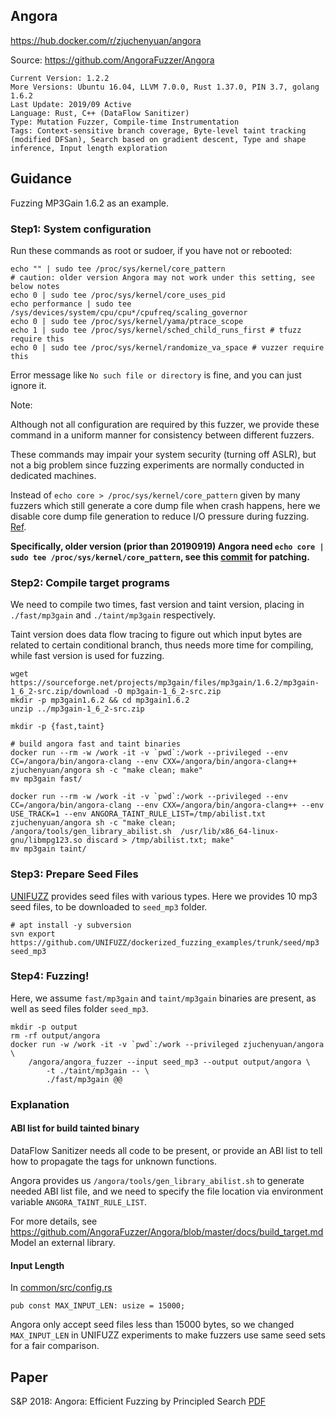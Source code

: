 ## Angora

https://hub.docker.com/r/zjuchenyuan/angora

Source: https://github.com/AngoraFuzzer/Angora

```
Current Version: 1.2.2
More Versions: Ubuntu 16.04, LLVM 7.0.0, Rust 1.37.0, PIN 3.7, golang 1.6.2
Last Update: 2019/09 Active
Language: Rust, C++ (DataFlow Sanitizer)
Type: Mutation Fuzzer, Compile-time Instrumentation
Tags: Context-sensitive branch coverage, Byte-level taint tracking (modified DFSan), Search based on gradient descent, Type and shape inference, Input length exploration
```

## Guidance

Fuzzing MP3Gain 1.6.2 as an example.

### Step1: System configuration

Run these commands as root or sudoer, if you have not or rebooted:

```
echo "" | sudo tee /proc/sys/kernel/core_pattern
# caution: older version Angora may not work under this setting, see below notes
echo 0 | sudo tee /proc/sys/kernel/core_uses_pid
echo performance | sudo tee /sys/devices/system/cpu/cpu*/cpufreq/scaling_governor
echo 0 | sudo tee /proc/sys/kernel/yama/ptrace_scope
echo 1 | sudo tee /proc/sys/kernel/sched_child_runs_first # tfuzz require this
echo 0 | sudo tee /proc/sys/kernel/randomize_va_space # vuzzer require this
```

Error message like `No such file or directory` is fine, and you can just ignore it.

Note: 

Although not all configuration are required by this fuzzer, we provide these command in a uniform manner for consistency between different fuzzers. 

These commands may impair your system security (turning off ASLR), but not a big problem since fuzzing experiments are normally conducted in dedicated machines.

Instead of `echo core > /proc/sys/kernel/core_pattern` given by many fuzzers which still generate a core dump file when crash happens, 
here we disable core dump file generation to reduce I/O pressure during fuzzing. [Ref](http://man7.org/linux/man-pages/man5/core.5.html).

**Specifically, older version (prior than 20190919) Angora need `echo core | sudo tee /proc/sys/kernel/core_pattern`, see this [commit](https://github.com/AngoraFuzzer/Angora/commit/e343f04c55e0998a646ed0442273f7c0c80fe034) for patching.**

### Step2: Compile target programs

We need to compile two times, fast version and taint version, placing in `./fast/mp3gain` and `./taint/mp3gain` respectively. 

Taint version does data flow tracing to figure out which input bytes are related to certain conditional branch, thus needs more time for compiling, while fast version is used for fuzzing.

```
wget https://sourceforge.net/projects/mp3gain/files/mp3gain/1.6.2/mp3gain-1_6_2-src.zip/download -O mp3gain-1_6_2-src.zip
mkdir -p mp3gain1.6.2 && cd mp3gain1.6.2
unzip ../mp3gain-1_6_2-src.zip

mkdir -p {fast,taint}

# build angora fast and taint binaries
docker run --rm -w /work -it -v `pwd`:/work --privileged --env CC=/angora/bin/angora-clang --env CXX=/angora/bin/angora-clang++ zjuchenyuan/angora sh -c "make clean; make"
mv mp3gain fast/

docker run --rm -w /work -it -v `pwd`:/work --privileged --env CC=/angora/bin/angora-clang --env CXX=/angora/bin/angora-clang++ --env USE_TRACK=1 --env ANGORA_TAINT_RULE_LIST=/tmp/abilist.txt zjuchenyuan/angora sh -c "make clean; /angora/tools/gen_library_abilist.sh  /usr/lib/x86_64-linux-gnu/libmpg123.so discard > /tmp/abilist.txt; make"
mv mp3gain taint/
```

### Step3: Prepare Seed Files

[UNIFUZZ](https://github.com/UNIFUZZ/seeds) provides seed files with various types. Here we provides 10 mp3 seed files, to be downloaded to `seed_mp3` folder.

```
# apt install -y subversion
svn export https://github.com/UNIFUZZ/dockerized_fuzzing_examples/trunk/seed/mp3 seed_mp3
```

### Step4: Fuzzing!

Here, we assume `fast/mp3gain` and `taint/mp3gain` binaries are present, as well as seed files folder `seed_mp3`.

```
mkdir -p output
rm -rf output/angora
docker run -w /work -it -v `pwd`:/work --privileged zjuchenyuan/angora \
    /angora/angora_fuzzer --input seed_mp3 --output output/angora \
        -t ./taint/mp3gain -- \
        ./fast/mp3gain @@
```

### Explanation

#### ABI list for build tainted binary

DataFlow Sanitizer needs all code to be present, or provide an ABI list to tell how to propagate the tags for unknown functions.

Angora provides us `/angora/tools/gen_library_abilist.sh` to generate needed ABI list file, and we need to specify the file location via environment variable `ANGORA_TAINT_RULE_LIST`.

For more details, see https://github.com/AngoraFuzzer/Angora/blob/master/docs/build_target.md Model an external library.

#### Input Length

In [common/src/config.rs](https://github.com/AngoraFuzzer/Angora/blob/a3b25de4b1d68584d3027c0a0aa3da93bb571959/common/src/config.rs)

```
pub const MAX_INPUT_LEN: usize = 15000;
```

Angora only accept seed files less than 15000 bytes, so we changed `MAX_INPUT_LEN` in UNIFUZZ experiments to make fuzzers use same seed sets for a fair comparison.

## Paper

S&P 2018: Angora: Efficient Fuzzing by Principled Search [PDF](https://web.cs.ucdavis.edu/~hchen/paper/chen2018angora.pdf)
